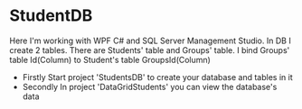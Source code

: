 # StudentDB
Here I'm working with WPF C# and SQL Server Management Studio. In DB I create 2 tables. There are Students' table and Groups' table. I bind Groups' table Id(Column) to Student's table GroupsId(Column)
* Firstly 
Start project 'StudentsDB' to create your database and tables in it
* Secondly
In project 'DataGridStudents' you can view the database's data
